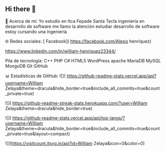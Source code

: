 ## Hi there 👋

<!--
**William-Zelaya/William-Zelaya** is a ✨ _special_ ✨ repository because its `README.md` (this file) appears on your GitHub profile.

Here are some ideas to get you started:

- 🔭 I’m currently working on ...
- 🌱 I’m currently learning ...
- 👯 I’m looking to collaborate on ...
- 🤔 I’m looking for help with ...
- 💬 Ask me about ...
- 📫 How to reach me: ...
- 😄 Pronouns: ...
- ⚡ Fun fact: ...
-->
💫 Acerca de mí:
Yo estudio en Itca Fepade Santa Tecla ingeniería en desarrollo de software me llamo la atención estudiar desarrollo de software estoy cursando una ingeniería

🌐 Redes sociales:
[ Facebook]( https://facebook.com/Alexis henríquez)

https://www.linkedin.com/in/william-henriquez23344/

Pila de tecnología:
C++ PHP C# HTML5 WordPress apache MariaDB MySQL MongoDB Git GitHub

📊 Estadísticas de GitHub:
![]( https://github-readme-stats.vercel.app/api?username=William Zelaya&theme=dracula&hide_border=true&include_all_commits=true&count_private=true)

![]( https://github-readme-streak-stats.herokuapp.com/?user=William Zelaya&theme=dracula&hide_border=true)

![]( https://github-readme-stats.vercel.app/api/top-langs/?username=William Zelaya&theme=dracula&hide_border=true&include_all_commits=true&count_private=true&layout=compact)

![](https://visitcount.itsvg.in/api?id=William Zelaya&icon=0&color=0)


